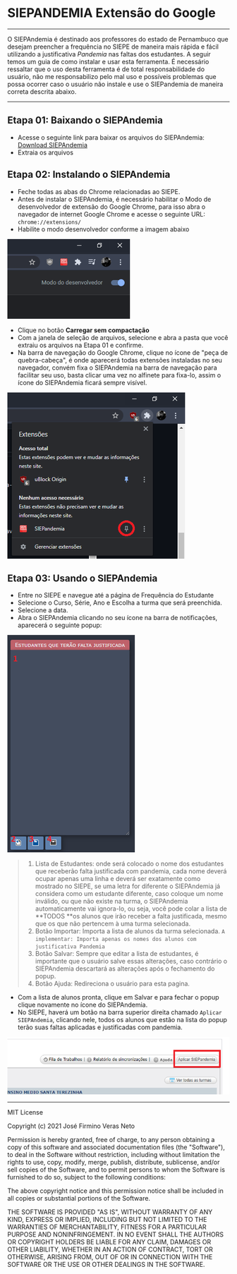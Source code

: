 # **SIEPANDEMIA** Extensão do Google

***

O SIEPAndemia é destinado aos professores do estado de Pernambuco que desejam preencher a frequência no SIEPE de maneira mais rápida e fácil utilizando a justificativa _Pandemia_ nas faltas dos estudantes. A seguir temos um guia de como instalar e usar esta ferramenta. É necessário ressaltar que o uso desta ferramenta é de total responsabilidade do usuário, não me responsabilizo pelo mal uso e possíveis problemas que possa ocorrer caso o usuário não instale e use o SIEPandemia de maneira correta descrita abaixo.

***

## Etapa 01: Baixando o SIEPAndemia
* Acesse o seguinte link para baixar os arquivos do SIEPAndemia: [Download SIEPAndemia](https://github.com/firminoveras/SIEPandemia-Chrome-Extension/archive/master.zip)
* Extraia os arquivos

## Etapa 02: Instalando o SIEPAndemia
* Feche todas as abas do Chrome relacionadas ao SIEPE.
* Antes de instalar o SIEPAndemia, é necessário habilitar o Modo de desenvolvedor de extensão do Google Chrome, para isso abra o navegador de internet Google Chrome e acesse o seguinte URL: `chrome://extensions/`
* Habilite o modo desenvolvedor conforme a imagem abaixo

![](https://github.com/firminoveras/SIEPandemia-Chrome-Extension/blob/master/wiki/wiki01.png)
* Clique no botão **Carregar sem compactação**
* Com a janela de seleção de arquivos, selecione e abra a pasta que você extraiu os arquivos na Etapa 01 e confirme.
* Na barra de navegação do Google Chrome, clique no ícone de "peça de quebra-cabeça", é onde aparecerá todas extensões instaladas no seu navegador, convém fixa o SIEPAndemia na barra de navegação para facilitar seu uso, basta clicar uma vez no alfinete para fixa-lo, assim o ícone do SIEPAndemia ficará sempre visível.

![](https://github.com/firminoveras/SIEPandemia-Chrome-Extension/blob/master/wiki/wiki02.png)

## Etapa 03: Usando o SIEPAndemia
* Entre no SIEPE e navegue até a página de Frequência do Estudante
* Selecione o Curso, Série, Ano e Escolha a turma que será preenchida.
* Selecione a data.
* Abra o SIEPAndemia clicando no seu ícone na barra de notificações, aparecerá o seguinte popup:

![](https://github.com/firminoveras/SIEPandemia-Chrome-Extension/blob/master/wiki/wiki03.png)
>1. Lista de Estudantes: onde será colocado o nome dos estudantes que receberão falta justificada com pandemia, cada nome deverá ocupar apenas uma linha e deverá ser exatamente como mostrado no SIEPE, se uma letra for diferente o SIEPAndemia já considera como um estudante diferente, caso coloque um nome inválido, ou que não existe na turma, o SIEPAndemia automaticamente vai ignora-lo, ou seja, você pode colar a lista de **TODOS **os alunos que irão receber a falta justificada, mesmo que os que não pertencem à uma turma selecionada.
>2. Botão Importar: Importa a lista de alunos da turma selecionada. `A implementar: Importa apenas os nomes dos alunos com justificativa Pandemia`
>3. Botão Salvar: Sempre que editar a lista de estudantes, é importante que o usuário salve essas alterações, caso contrário o SIEPAndemia descartará as alterações após o fechamento do popup.
>4. Botão Ajuda: Redireciona o usuário para esta pagina.
* Com a lista de alunos pronta, clique em Salvar e para fechar o popup clique novamente no ícone do SIEPAndemia.
* No SIEPE, haverá um botão na barra superior direita chamado `Aplicar SIEPAndemia`, clicando nele, todos os alunos que estão na lista do popup terão suas faltas aplicadas e justificadas com pandemia.

![](https://github.com/firminoveras/SIEPandemia-Chrome-Extension/blob/master/wiki/wiki04.png)

***

MIT License

Copyright (c) 2021 José Firmino Veras Neto

Permission is hereby granted, free of charge, to any person obtaining a copy
of this software and associated documentation files (the "Software"), to deal
in the Software without restriction, including without limitation the rights
to use, copy, modify, merge, publish, distribute, sublicense, and/or sell
copies of the Software, and to permit persons to whom the Software is
furnished to do so, subject to the following conditions:

The above copyright notice and this permission notice shall be included in all
copies or substantial portions of the Software.

THE SOFTWARE IS PROVIDED "AS IS", WITHOUT WARRANTY OF ANY KIND, EXPRESS OR
IMPLIED, INCLUDING BUT NOT LIMITED TO THE WARRANTIES OF MERCHANTABILITY,
FITNESS FOR A PARTICULAR PURPOSE AND NONINFRINGEMENT. IN NO EVENT SHALL THE
AUTHORS OR COPYRIGHT HOLDERS BE LIABLE FOR ANY CLAIM, DAMAGES OR OTHER
LIABILITY, WHETHER IN AN ACTION OF CONTRACT, TORT OR OTHERWISE, ARISING FROM,
OUT OF OR IN CONNECTION WITH THE SOFTWARE OR THE USE OR OTHER DEALINGS IN THE
SOFTWARE.
